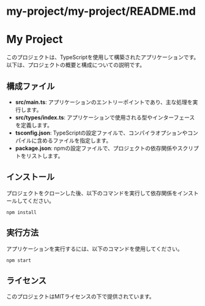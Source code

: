 # my-project/my-project/README.md

# My Project

このプロジェクトは、TypeScriptを使用して構築されたアプリケーションです。以下は、プロジェクトの概要と構成についての説明です。

## 構成ファイル

- **src/main.ts**: アプリケーションのエントリーポイントであり、主な処理を実行します。
- **src/types/index.ts**: アプリケーションで使用される型やインターフェースを定義します。
- **tsconfig.json**: TypeScriptの設定ファイルで、コンパイラオプションやコンパイルに含めるファイルを指定します。
- **package.json**: npmの設定ファイルで、プロジェクトの依存関係やスクリプトをリストします。

## インストール

プロジェクトをクローンした後、以下のコマンドを実行して依存関係をインストールしてください。

```
npm install
```

## 実行方法

アプリケーションを実行するには、以下のコマンドを使用してください。

```
npm start
```

## ライセンス

このプロジェクトはMITライセンスの下で提供されています。